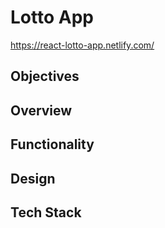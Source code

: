 # Lotto App

https://react-lotto-app.netlify.com/

## Objectives

## Overview

## Functionality

## Design

## Tech Stack
